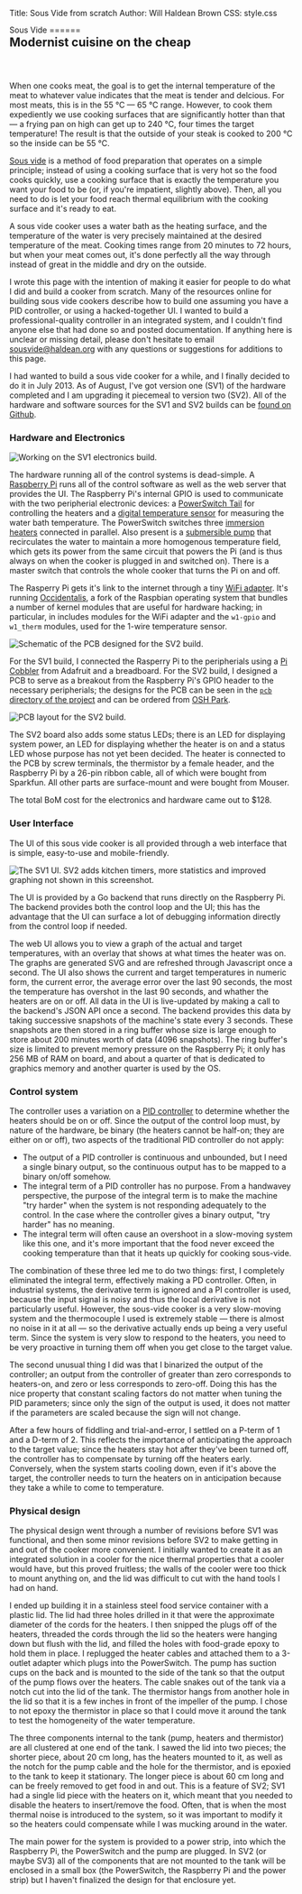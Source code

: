 Title: Sous Vide from scratch
Author: Will Haldean Brown
CSS: style.css

<style>
#header h1 {
  padding: 50px 0 0 0;
  margin: 0;
}

#header h2 {
  margin: 0;
}

#header {
  float: left;
  width: 100%;
  line-height: 1.2;
  padding-bottom: 4em;
}
</style>

<div id="header">
Sous Vide
======

Modernist cuisine on the cheap
------
</div>

When one cooks meat, the goal is to get the internal temperature of the meat to
whatever value indicates that the meat is tender and delcious. For most meats,
this is in the 55 &deg;C &mdash; 65 &deg;C range. However, to cook them
expediently we use cooking surfaces that are significantly hotter than that
&mdash; a frying pan on high can get up to 240 &deg;C, four times the target
temperature! The result is that the outside of your steak is cooked to 200
&deg;C so the inside can be 55 &deg;C.

[Sous vide][sousvide] is a method of food preparation that operates on a simple
principle; instead of using a cooking surface that is very hot so the food cooks
quickly, use a cooking surface that is exactly the temperature you want your
food to be (or, if you're impatient, slightly above).  Then, all you need to do
is let your food reach thermal equilibrium with the cooking surface and it's
ready to eat.

A sous vide cooker uses a water bath as the heating surface, and the temperature
of the water is very precisely maintained at the desired temperature of the
meat. Cooking times range from 20 minutes to 72 hours, but when your meat comes
out, it's done perfectly all the way through instead of great in the middle and
dry on the outside.

I wrote this page with the intention of making it easier for people to do what I
did and build a cooker from scratch. Many of the resources online for building
sous vide cookers describe how to build one assuming you have a PID controller,
or using a hacked-together UI. I wanted to build a professional-quality
controller in an integrated system, and I couldn't find anyone else that had
done so and posted documentation. If anything here is unclear or missing detail,
please don't hesitate to email [sousvide@haldean.org][mail] with any questions
or suggestions for additions to this page.

I had wanted to build a sous vide cooker for a while, and I finally decided to
do it in July 2013. As of August, I've got version one (SV1) of the hardware
completed and I am upgrading it piecemeal to version two (SV2). All of the
hardware and software sources for the SV1 and SV2 builds can be [found on
Github][github].

[sousvide]: http://en.wikipedia.org/wiki/Sous-vide
[mail]: mailto:sousvide@haldean.org

### Hardware and Electronics

![Working on the SV1 electronics build.](img.png)

The hardware running all of the control systems is dead-simple. A [Raspberry
Pi][rpi] runs all of the control software as well as the web server that
provides the UI.  The Raspberry Pi's internal GPIO is used to communicate with
the two peripherial electronic devices: a [PowerSwitch Tail][powertail] for
controlling the heaters and a [digital temperature sensor][ds18b20] for
measuring the water bath temperature. The PowerSwitch switches three [immersion
heaters][heaters] connected in parallel.  Also present is a [submersible
pump][pump] that recirculates the water to maintain a more homogenous
temperature field, which gets its power from the same circuit that powers the Pi
(and is thus always on when the cooker is plugged in and switched on). There is
a master switch that controls the whole cooker that turns the Pi on and off.

The Rasperry Pi gets it's link to the internet through a tiny [WiFi
adapter][wifi]. It's running [Occidentalis][occidentalis], a fork of the
Raspbian operating system that bundles a number of kernel modules that are
useful for hardware hacking; in particular, in includes modules for the WiFi
adapter and the `w1-gpio` and `w1_therm` modules, used for the 1-wire
temperature sensor.

![Schematic of the PCB designed for the SV2 build.](schematic.png)

For the SV1 build, I connected the Rasperry Pi to the peripherials using a [Pi
Cobbler][picobbler] from Adafruit and a breadboard. For the SV2 build, I
designed a PCB to serve as a breakout from the Raspberry Pi's GPIO header to the
necessary peripherials; the designs for the PCB can be seen in the [`pcb`
directory of the project][github] and can be ordered from [OSH Park][oshpark].

![PCB layout for the SV2 build.](board.png)

The SV2 board also adds some status LEDs; there is an LED for displaying system
power, an LED for displaying whether the heater is on and a status LED whose
purpose has not yet been decided. The heater is connected to the PCB by screw
terminals, the thermistor by a female header, and the Raspberry Pi by a 26-pin
ribbon cable, all of which were bought from Sparkfun.  All other parts are
surface-mount and were bought from Mouser.

The total BoM cost for the electronics and hardware came out to $128.

[rpi]: http://www.raspberrypi.org/
[powertail]: http://www.powerswitchtail.com/Pages/default.aspx
[ds18b20]: http://www.adafruit.com/products/642
[heaters]: http://www.amazon.com/gp/product/B000I8VE68/
[pump]: http://www.amazon.com/gp/product/B006M6MSL0/
[occidentalis]: http://learn.adafruit.com/adafruit-raspberry-pi-educational-linux-distro/occidentalis-v0-dot-2
[wifi]: http://www.amazon.com/gp/product/B006ZZUK5Y/
[picobbler]: http://learn.adafruit.com/adafruit-pi-cobbler-kit/overview
[oshpark]: http://oshpark.com/shared_projects/7Hz0psmY
[github]: https://github.com/haldean/sousvide

### User Interface

The UI of this sous vide cooker is all provided through a web interface that is
simple, easy-to-use and mobile-friendly.

![The SV1 UI. SV2 adds kitchen timers, more statistics and improved graphing not
shown in this screenshot.](webui.png)

The UI is provided by a Go backend that runs directly on the Raspberry Pi. The
backend provides both the control loop and the UI; this has the advantage that
the UI can surface a lot of debugging information directly from the control loop
if needed.

The web UI allows you to view a graph of the actual and target temperatures,
with an overlay that shows at what times the heater was on. The graphs are
generated SVG and are refreshed through Javascript once a second. The UI also
shows the current and target temperatures in numeric form, the current error,
the average error over the last 90 seconds, the most the temperature has
overshot in the last 90 seconds, and whather the heaters are on or off. All data
in the UI is live-updated by making a call to the backend's JSON API once a
second. The backend provides this data by taking successive snapshots of the
machine's state every 3 seconds. These snapshots are then stored in a ring
buffer whose size is large enough to store about 200 minutes worth of data (4096
snapshots). The ring buffer's size is limited to prevent memory pressure on the
Raspberry Pi; it only has 256 MB of RAM on board, and about a quarter of that is
dedicated to graphics memory and another quarter is used by the OS.


### Control system

The controller uses a variation on a [PID controller][pid] to determine whether
the heaters should be on or off. Since the output of the control loop must, by
nature of the hardware, be binary (the heaters cannot be half-on; they are
either on or off), two aspects of the traditional PID controller do not apply:

- The output of a PID controller is continuous and unbounded, but I need a
  single binary output, so the continuous output has to be mapped to a binary
  on/off somehow.
- The integral term of a PID controller has no purpose. From a handwavey
  perspective, the purpose of the integral term is to make the machine "try
  harder" when the system is not responding adequately to the control. In the
  case where the controller gives a binary output, "try harder" has no meaning.
- The integral term will often cause an overshoot in a slow-moving system like
  this one, and it's more important that the food never exceed the cooking
  temperature than that it heats up quickly for cooking sous-vide.

The combination of these three led me to do two things: first, I completely
eliminated the integral term, effectively making a PD controller. Often, in
industrial systems, the derivative term is ignored and a PI controller is used,
because the input signal is noisy and thus the local derivative is not
particularly useful. However, the sous-vide cooker is a very slow-moving system
and the thermocouple I used is extremely stable &mdash; there is almost no noise
in it at all &mdash; so the derivative actually ends up being a very useful
term. Since the system is very slow to respond to the heaters, you need to be
very proactive in turning them off when you get close to the target value.

The second unusual thing I did was that I binarized the output of the
controller; an output from the controller of greater than zero corresponds to
heaters-on, and zero or less corresponds to zero-off. Doing this has the nice
property that constant scaling factors do not matter when tuning the PID
parameters; since only the sign of the output is used, it does not matter if the
parameters are scaled because the sign will not change.

After a few hours of fiddling and trial-and-error, I settled on a P-term of 1
and a D-term of 2. This reflects the importance of anticipating the approach to
the target value; since the heaters stay hot after they've been turned off, the
controller has to compensate by turning off the heaters early. Conversely, when
the system starts cooling down, even if it's above the target, the controller
needs to turn the heaters on in anticipation because they take a while to come
to temperature.

[pid]: http://en.wikipedia.org/wiki/PID_controller

### Physical design

The physical design went through a number of revisions before SV1 was
functional, and then some minor revisions before SV2 to make getting in and out
of the cooker more convenient. I initially wanted to create it as an integrated
solution in a cooler for the nice thermal properties that a cooler would have,
but this proved fruitless; the walls of the cooler were too thick to mount
anything on, and the lid was difficult to cut with the hand tools I had on hand.

I ended up building it in a stainless steel food service container with a
plastic lid. The lid had three holes drilled in it that were the approximate
diameter of the cords for the heaters. I then snipped the plugs off of the
heaters, threaded the cords through the lid so the heaters were hanging down but
flush with the lid, and filled the holes with food-grade epoxy to hold them in
place. I replugged the heater cables and attached them to a 3-outlet adapter
which plugs into the PowerSwitch. The pump has suction cups on the back and is
mounted to the side of the tank so that the output of the pump flows over the
heaters. The cable snakes out of the tank via a notch cut into the lid of the
tank. The thermistor hangs from another hole in the lid so that it is a few
inches in front of the impeller of the pump. I chose to not epoxy the thermistor
in place so that I could move it around the tank to test the homogeneity of the
water temperature.

The three components internal to the tank (pump, heaters and thermistor) are all
clustered at one end of the tank. I sawed the lid into two pieces; the shorter
piece, about 20 cm long, has the heaters mounted to it, as well as the notch for
the pump cable and the hole for the thermistor, and is epoxied to the tank to
keep it stationary. The longer piece is about 60 cm long and can be freely
removed to get food in and out. This is a feature of SV2; SV1 had a single lid
piece with the heaters on it, which meant that you needed to disable the heaters
to insert/remove the food. Often, that is when the most thermal noise is
introduced to the system, so it was important to modify it so the heaters could
compensate while I was mucking around in the water.

The main power for the system is provided to a power strip, into which the
Raspberry Pi, the PowerSwitch and the pump are plugged. In SV2 (or maybe SV3)
all of the components that are not mounted to the tank will be enclosed in a
small box (the PowerSwitch, the Raspberry Pi and the power strip) but I haven't
finalized the design for that enclosure yet.

